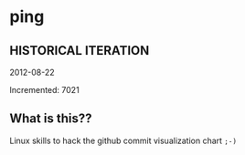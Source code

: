 # ping

## HISTORICAL ITERATION
2012-08-22

Incremented: 7021

## What is this?? 
Linux skills to hack the github commit visualization chart `;-)`
